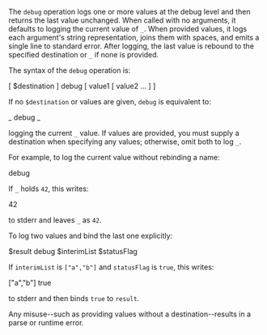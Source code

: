 The `debug` operation logs one or more values at the debug level and then 
returns the last value unchanged. When called with no arguments, it defaults to 
logging the current value of `_`. When provided values, it logs each argument's 
string representation, joins them with spaces, and emits a single line to 
standard error. After logging, the last value is rebound to the specified 
destination or `_` if none is provided.

The syntax of the `debug` operation is:

  [ $destination ] debug [ value1 [ value2 ... ] ]

If no `$destination` or values are given, `debug` is equivalent to:

  _ debug _

logging the current `_` value. If values are provided, you must supply a 
destination when specifying any values; otherwise, omit both to log `_`.

For example, to log the current value without rebinding a name:

  debug

If `_` holds `42`, this writes:

  42

to stderr and leaves `_` as `42`.

To log two values and bind the last one explicitly:

  $result debug $interimList $statusFlag

If `interimList` is `["a","b"]` and `statusFlag` is `true`, this writes:

  ["a","b"] true

to stderr and then binds `true` to `result`.

Any misuse--such as providing values without a destination--results in a parse or 
runtime error.
